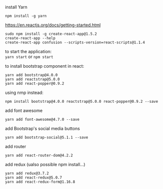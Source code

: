 install Yarn<br>
```
npm install -g yarn
```
https://en.reactjs.org/docs/getting-started.html
```
sudo npm install -g create-react-app@1.5.2
create-react-app --help
create-react-app confusion --scripts-version=react-scripts@1.1.4
```
to start the application:<br>
```yarn start``` or ```npm start```

to install bootstrap component in react:<br>
```
yarn add bootstrap@4.0.0
yarn add reactstrap@5.0.0
yarn add react-popper@0.9.2
```
using nmp instead:<br>
```
npm install bootstrap@4.0.0 reactstrap@5.0.0 react-popper@0.9.2 --save
```
add font awesome<br>
```
yarn add font-awesome@4.7.0 --save
```
add Bootstrap's social media buttons
```
yarn add bootstrap-social@5.1.1 --save
```
add router
```
yarn add react-router-dom@4.2.2
```

add redux (ualso possible npm install...)
```
yarn add redux@3.7.2
yarn add react-redux@5.0.7
yarn add react-redux-form@1.16.8
```
